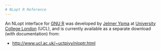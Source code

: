 ```yaml
---
# NLopt R Reference
---
```


An NLopt interface for [GNU R](https://en.wikipedia.org/wiki/GNU_R) was developed by [Jelmer Ypma](http://www.ucl.ac.uk/~uctpjyy) at [University College London](https://en.wikipedia.org/wiki/University_College_London) (UCL), and is currently available as a separate download (with documentation) from:

-   [<http://www.ucl.ac.uk/~uctpjyy/nloptr.html>](http://www.ucl.ac.uk/~uctpjyy/nloptr.html)
